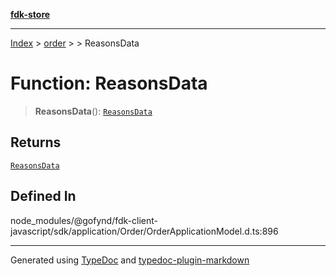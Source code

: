 [**fdk-store**](../../../README.md)
***

[Index](../../../API.md) > [order](../../README.md) > [<internal>](../README.md) > ReasonsData

# Function: ReasonsData

> **ReasonsData**(): [`ReasonsData`](../type-aliases/type-alias.ReasonsData.md)

## Returns

[`ReasonsData`](../type-aliases/type-alias.ReasonsData.md)

## Defined In

node\_modules/@gofynd/fdk-client-javascript/sdk/application/Order/OrderApplicationModel.d.ts:896

***
Generated using [TypeDoc](https://typedoc.org/) and [typedoc-plugin-markdown](https://www.npmjs.com/package/typedoc-plugin-markdown)
